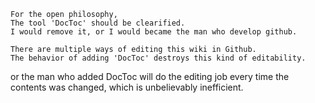 
~~~
For the open philosophy, 
The tool 'DocToc' should be clearified.
I would remove it, or I would became the man who develop github.

There are multiple ways of editing this wiki in Github.
The behavior of adding 'DocToc' destroys this kind of editability.
~~~

or the man who added DocToc will do the editing job every time the contents was changed, which is unbelievably inefficient. 